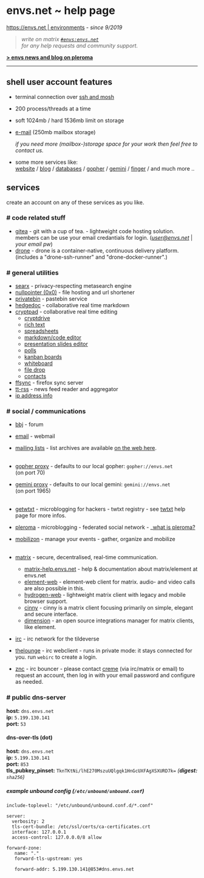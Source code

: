 # envs.net ~ help page

[https://envs.net | environments](https://envs.net) - *since 9/2019*

> *write on matrix [`#envs:envs.net`](https://matrix.to/#/#envs:envs.net)*<br />
> *for any help requests and community support.*

**[> envs news and blog on pleroma](https://pleroma.envs.net/envs)**

***

## shell user account features
- terminal connection over [ssh and mosh](https://help.envs.net/help/#ssh)
- 200 process/threads at a time
- soft 1024mb / hard 1536mb limit on storage
- [e-mail](https://help.envs.net/mail/) (250mb mailbox storage)

  *if you need more (mailbox-)storage space for your work then feel free to contact us.*

- some more services like:  
  [website](https://help.envs.net/website/) /
  [blog](https://help.envs.net/blog/) /
  [databases](https://help.envs.net/database/) /
  [gopher](https://help.envs.net/gopher/) /
  [gemini](https://help.envs.net/gemini/) /
  [finger](https://help.envs.net/finger/) /
  and much more ..

## services
create an account on any of these services as you like.

### # code related stuff
- [gitea](https://git.envs.net/) - git with a cup of tea. - lightweight code hosting solution.  
members can be use your email credantials for login. (*user@envs.net* | *your email pw*)
- [drone](https://drone.envs.net/) - drone is a container-native, continuous delivery platform.  
(includes a "drone-ssh-runner" and "drone-docker-runner".)

### # general utilities
- [searx](https://searx.envs.net/) - privacy-respecting metasearch engine
- [nullpointer (0x0)](https://envs.sh) - file hosting and url shortener
- [privatebin](https://pb.envs.net/) - pastebin service
- [hedgedoc](https://hedgedoc.envs.net/) - collaborative real time markdown
- [cryptpad](https://pad.envs.net/) - collaborative real time editing
    - [cryptdrive](https://pad.envs.net/drive/)
    - [rich text](https://pad.envs.net/pad/)
    - [spreadsheets](https://pad.envs.net/sheet/)
    - [markdown/code editor](https://pad.envs.net/code/)
    - [presentation slides editor](https://pad.envs.net/slide/)
    - [polls](https://pad.envs.net/form/)
    - [kanban boards](https://pad.envs.net/kanban/)
    - [whiteboard](https://pad.envs.net/whiteboard/)
    - [file drop](https://pad.envs.net/file/)
    - [contacts](https://pad.envs.net/contacts/)
- [ffsync](https://help.envs.net/tutorials/ffsync/) - firefox sync server
- [tt-rss](https://rss.envs.net/) - news feed reader and aggregator
- [ip address info](https://ip.envs.net/)

### # social / communications
- [bbj](https://bbj.envs.net/) - forum
- [email](https://mail.envs.net/) - webmail
- [mailing lists](https://lists.envs.net/) - list archives are available [on the web here](https://lists.envs.net/hyperkitty/).
<br /><br />
- [gopher proxy](https://gopher.envs.net/) - defaults to our local gopher: `gopher://envs.net`<br />(on port 70)
- [gemini proxy](https://gemini.envs.net/) - defaults to our local gemini: `gemini://envs.net`<br />(on port 1965)
<br /><br />
- [getwtxt](https://twtxt.envs.net/) - microblogging for hackers - twtxt registry - see [twtxt](https://help.envs.net/blog/#with-twtxt) help page for more infos.
- [pleroma](https://pleroma.envs.net/) - microblogging - federated social network - _[what is pleroma?](https://blog.soykaf.com/post/what-is-pleroma/)
- [mobilizon](https://mobilizon.envs.net/) - manage your events - gather, organize and mobilize
<br /><br />
- [matrix](https://envs.net/chat/matrix/) - secure, decentralised, real-time communication.
    - [matrix-help.envs.net](https://matrix-help.envs.net/) - help & documentation about matrix/element at envs.net
    - [element-web](https://element.envs.net/) - element-web client for matrix. audio- and video calls are also possible in this.
    - [hydrogen-web](https://hydrogen.envs.net/) - lightweight matrix client with legacy and mobile browser support.
    - [cinny](https://cinny.envs.net/) - cinny is a matrix client focusing primarily on simple, elegant and secure interface.
    - [dimension](https://dimension.envs.net/) - an open source integrations manager for matrix clients, like element.

- [irc](https://envs.net/chat/irc/) - irc network for the tildeverse
- [thelounge](https://webirc.envs.net/) - irc webclient - runs in private mode: it stays connected for you. run `webirc` to create a login.
- [znc](https://znc.envs.net/) - irc bouncer - please contact [creme](https://envs.net/~creme/) (via irc/matrix or email) to request an account, then log in with your email password and configure as needed.

### # public dns-server

**host:** `dns.envs.net`  
**ip:** `5.199.130.141`  
**port:** `53`

#### dns-over-tls (dot)

**host:** `dns.envs.net`  
**ip:** `5.199.130.141`  
**port:** `853`  
**tls_pubkey_pinset:** `TknTKtNi/lhE270MszuUQlgqk1HnGcUXFAgXSXURD7k=` _(**digest:** `sha256`)_

##### example unbound config  (`/etc/unbound/unbound.conf`)
```
include-toplevel: "/etc/unbound/unbound.conf.d/*.conf"

server:
  verbosity: 2
  tls-cert-bundle: /etc/ssl/certs/ca-certificates.crt
  interface: 127.0.0.1
  access-control: 127.0.0.0/8 allow

forward-zone:
   name: "."
   forward-tls-upstream: yes

   forward-addr: 5.199.130.141@853#dns.envs.net
```
